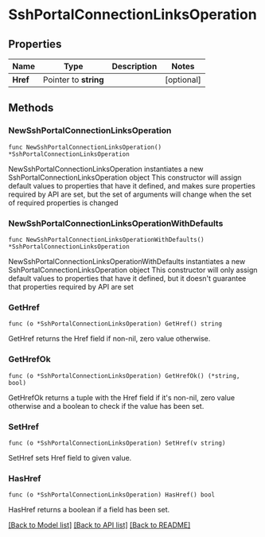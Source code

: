 # SshPortalConnectionLinksOperation

## Properties

Name | Type | Description | Notes
------------ | ------------- | ------------- | -------------
**Href** | Pointer to **string** |  | [optional] 

## Methods

### NewSshPortalConnectionLinksOperation

`func NewSshPortalConnectionLinksOperation() *SshPortalConnectionLinksOperation`

NewSshPortalConnectionLinksOperation instantiates a new SshPortalConnectionLinksOperation object
This constructor will assign default values to properties that have it defined,
and makes sure properties required by API are set, but the set of arguments
will change when the set of required properties is changed

### NewSshPortalConnectionLinksOperationWithDefaults

`func NewSshPortalConnectionLinksOperationWithDefaults() *SshPortalConnectionLinksOperation`

NewSshPortalConnectionLinksOperationWithDefaults instantiates a new SshPortalConnectionLinksOperation object
This constructor will only assign default values to properties that have it defined,
but it doesn't guarantee that properties required by API are set

### GetHref

`func (o *SshPortalConnectionLinksOperation) GetHref() string`

GetHref returns the Href field if non-nil, zero value otherwise.

### GetHrefOk

`func (o *SshPortalConnectionLinksOperation) GetHrefOk() (*string, bool)`

GetHrefOk returns a tuple with the Href field if it's non-nil, zero value otherwise
and a boolean to check if the value has been set.

### SetHref

`func (o *SshPortalConnectionLinksOperation) SetHref(v string)`

SetHref sets Href field to given value.

### HasHref

`func (o *SshPortalConnectionLinksOperation) HasHref() bool`

HasHref returns a boolean if a field has been set.


[[Back to Model list]](../README.md#documentation-for-models) [[Back to API list]](../README.md#documentation-for-api-endpoints) [[Back to README]](../README.md)


